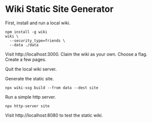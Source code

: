 # Wiki Static Site Generator

First, install and run a local wiki.

    npm install -g wiki
    wiki \
      --security_type=friends \
      --data ./data

Visit http://localhost:3000.
Claim the wiki as your own.
Choose a flag.
Create a few pages.

Quit the local wiki server.

Generate the static site.

    npx wiki-ssg build --from data --dest site

Run a simple http server.

    npx http-server site

Visit http://localhost:8080 to test the static wiki.
